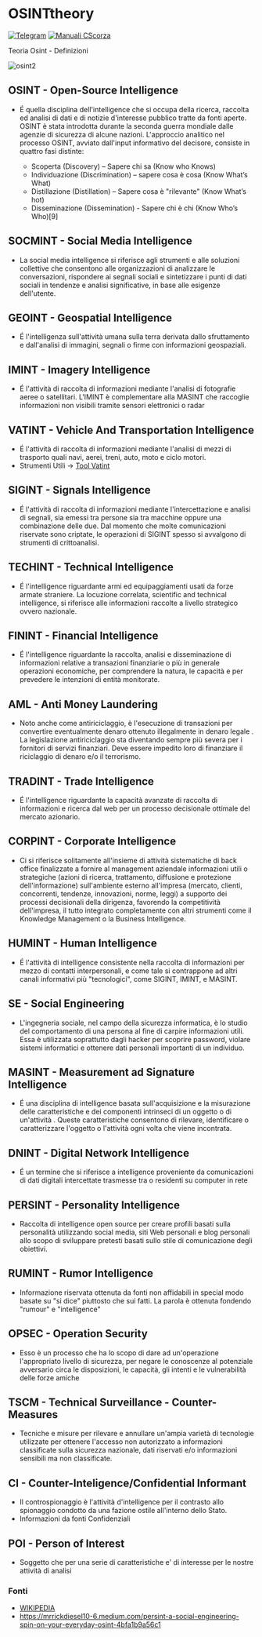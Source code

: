 # OSINTtheory

[![Telegram](https://img.shields.io/badge/Telegram-CScorza%20%22Indagini%20Telematiche%22-informational)](https://t.me/+kP_uYlc6-345Njc8)
[![**Manuali CScorza**](https://img.shields.io/badge/CScorza-Manuali-green)](https://drive.google.com/drive/folders/14jbOwS4GBSJhXP2BJk-TFCSMIzbZLBlj?usp=share_link)

Teoria Osint - Definizioni 

![osint2](https://user-images.githubusercontent.com/98583912/187065480-b6589b30-d72a-409e-b3ec-1a19b745eef3.jpg)


## OSINT - Open-Source Intelligence
 - É quella disciplina dell'intelligence che si occupa della ricerca, raccolta ed analisi di dati e di notizie d'interesse pubblico tratte da fonti aperte. OSINT è stata introdotta durante la seconda guerra mondiale dalle agenzie di sicurezza di alcune nazioni. 
 L'approccio analitico nel processo OSINT, avviato dall'input informativo del decisore, consiste in quattro fasi distinte:

    - Scoperta (Discovery) – Sapere chi sa (Know who Knows)
    - Individuazione (Discrimination) – sapere cosa è cosa (Know What’s What)
    - Distillazione (Distillation) – Sapere cosa è "rilevante" (Know What’s hot)
    - Disseminazione (Dissemination) - Sapere chi è chi (Know Who’s Who)[9] 

## SOCMINT - Social Media Intelligence

 - La social media intelligence si riferisce agli strumenti e alle soluzioni collettive che consentono alle organizzazioni di analizzare le conversazioni, rispondere ai segnali sociali e sintetizzare i punti di dati sociali in tendenze e analisi significative, in base alle esigenze dell'utente.

## GEOINT - Geospatial Intelligence
 - É l'intelligenza sull'attività umana sulla terra derivata dallo sfruttamento e dall'analisi di immagini, segnali o firme con informazioni geospaziali.

## IMINT - Imagery Intelligence
 - É  l'attività di raccolta di informazioni mediante l'analisi di fotografie aeree o satellitari. L'IMINT è complementare alla MASINT che raccoglie informazioni non visibili tramite sensori elettronici o radar

## VATINT - Vehicle And Transportation Intelligence
 - É  l'attività di raccolta di informazioni mediante l'analisi di mezzi di trasporto quali navi, aerei, treni, auto, moto e ciclo motori.
  - Strumenti Utili -> [Tool Vatint](https://github.com/CScorza/Tool-VATINT)
  
## SIGINT - Signals Intelligence
 - É  l'attività di raccolta di informazioni mediante l'intercettazione e analisi di segnali, sia emessi tra persone sia tra macchine oppure una combinazione delle due. Dal momento che molte comunicazioni riservate sono criptate, le operazioni di SIGINT spesso si avvalgono di strumenti di crittoanalisi.

## TECHINT - Technical Intelligence
 - É l'intelligence riguardante armi ed equipaggiamenti usati da forze armate straniere. La locuzione correlata, scientific and technical intelligence, si riferisce alle informazioni raccolte a livello strategico ovvero nazionale.

## FININT - Financial Intelligence
 - É l'intelligence riguardante la raccolta, analisi e disseminazione di informazioni relative a transazioni finanziarie o più in generale operazioni economiche, per comprendere la natura, le capacità e per prevedere le intenzioni di entità monitorate.

## AML - Anti Money Laundering 
 - Noto anche come antiriciclaggio, è l'esecuzione di transazioni per convertire eventualmente denaro ottenuto illegalmente in denaro legale . La legislazione antiriciclaggio sta diventando sempre più severa per i fornitori di servizi finanziari. Deve essere impedito loro di finanziare il riciclaggio di denaro e/o il terrorismo.

## TRADINT - Trade Intelligence 
 - É l'intelligence riguardante la capacità avanzate di raccolta di informazioni e ricerca dal web per un processo decisionale ottimale del mercato azionario.

## CORPINT - Corporate Intelligence
 - Ci si riferisce solitamente all'insieme di attività sistematiche di back office finalizzate a fornire al management aziendale informazioni utili o strategiche (azioni di ricerca, trattamento, diffusione e protezione dell'informazione) sull'ambiente esterno all'impresa (mercato, clienti, concorrenti, tendenze, innovazioni, norme, leggi) a supporto dei processi decisionali della dirigenza, favorendo la competitività dell'impresa, il tutto integrato completamente con altri strumenti come il Knowledge Management o la Business Intelligence.

## HUMINT - Human Intelligence
 - É l'attività di intelligence consistente nella raccolta di informazioni per mezzo di contatti interpersonali, e come tale si contrappone ad altri canali informativi più "tecnologici", come SIGINT, IMINT, e MASINT.

## SE - Social Engineering
 - L'ingegneria sociale, nel campo della sicurezza informatica, è lo studio del comportamento di una persona al fine di carpire informazioni utili. Essa è utilizzata soprattutto dagli hacker per scoprire password, violare sistemi informatici e ottenere dati personali importanti di un individuo.

## MASINT - Measurement ad Signature Intelligence
 - É una disciplina di intelligence basata sull'acquisizione e la misurazione delle caratteristiche e dei componenti intrinseci di un oggetto o di un'attività . Queste caratteristiche consentono di rilevare, identificare o caratterizzare l'oggetto o l'attività ogni volta che viene incontrata.

## DNINT - Digital Network Intelligence
 - É un termine che si riferisce a intelligence proveniente da comunicazioni di dati digitali intercettate trasmesse tra o residenti su computer in rete

## PERSINT - Personality Intelligence
- Raccolta di intelligence open source per creare profili basati sulla personalità utilizzando social media, siti Web personali e blog personali allo scopo di sviluppare pretesti basati sullo stile di comunicazione degli obiettivi.

## RUMINT - Rumor Intelligence
 - Informazione riservata ottenuta da fonti non affidabili in special modo basate su "si dice" piuttosto che sui fatti. La parola è ottenuta fondendo "rumour" e "intelligence"

## OPSEC - Operation Security
 - Esso è un processo che ha lo scopo di dare ad un'operazione l'appropriato livello di sicurezza, per negare le conoscenze al potenziale avversario circa le disposizioni, le capacità, gli intenti e le vulnerabilità delle forze amiche

## TSCM - Technical Surveillance - Counter-Measures
 - Tecniche e misure per rilevare e annullare un'ampia varietà di tecnologie utilizzate per ottenere l'accesso non autorizzato a informazioni classificate sulla sicurezza nazionale, dati riservati e/o informazioni sensibili ma non classificate.

## CI - Counter-Inteligence/Confidential Informant
 - Il controspionaggio è l'attività d'intelligence per il contrasto allo spionaggio condotto da una fazione ostile all'interno dello Stato.
 - Informazioni da fonti Confidenziali

## POI - Person of Interest
 - Soggetto che per una serie di caratteristiche e' di interesse per le nostre attività di analisi


### Fonti 
 - [WIKIPEDIA](https://it.wikipedia.org/wiki/Open_Source_Intelligence)
 - https://mrrickdiesel10-6.medium.com/persint-a-social-engineering-spin-on-your-everyday-osint-4bfa1b9a56c1
